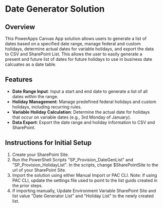 # Date Generator Solution

## Overview
This PowerApps Canvas App solution allows users to generate a list of dates based on a specified date range, manage federal and custom holidays, determine actual dates for variable holidays, and export the data to CSV and SharePoint List. This allows the user to easily generate a present and future list of dates for future holidays to use in business date calcuates as a date table.

## Features
- **Date Range Input**: Input a start and end date to generate a list of all dates within the range.
- **Holiday Management**: Manage predefined federal holidays and custom holidays, including recurring rules.
- **Variable Holiday Calculation**: Determine the actual date for holidays that occur on variable dates (e.g., 3rd Monday of January).
- **Data Export**: Export the date range and holiday information to CSV and SharePoint.

## Instructions for Initial Setup

1. Create your SharePoint Site.
2. Run the PowerShell Scripts "SP_Provision_DateGenList" and "SP_Provision_HolidayList". In the scripts, change $SharePointSite to the url of your SharePoint Site.
3. Import the solution using either Manual Import or PAC CLI. Note: if using PAC CLI, update the settings file used to point to the list guids created in the prior steps.
4. If importing manually, Update Environment Variable SharePoint Site and list value "Date Generator List" and  "Holiday List" to the newly created list.